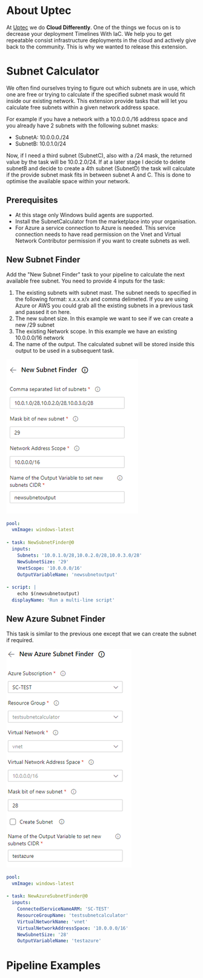 # About Uptec

At [Uptec](https://uptec.io) we do **Cloud Differently**. One of the things we focus on is to decrease your deployment Timelines With IaC. We help you to get repeatable consist infrastructure deployments in the cloud and actively give back to the community. This is why we wanted to release this extension.

# Subnet Calculator

We often find ourselves trying to figure out which subnets are in use, which one are free or trying to calculate if the specified subnet mask would fit inside our existing network. This extension provide tasks that will let you calculate free subnets within a given network address space.

For example if you have a network with a 10.0.0.0./16 address space and you already have 2 subnets with the following subnet masks:

- SubnetA: 10.0.0.0./24
- SubnetB: 10.0.1.0/24

Now, if I need a third subnet (SubnetC), also with a /24 mask, the returned value by the task will be 10.0.2.0/24. If at a later stage I decide to delete subnetB and decide to create a 4th subnet (SubnetD) the task will calculate if the provide subnet mask fits in between subnet A and C. This is done to optimise the available space within your network.

## Prerequisites

- At this stage only Windows build agents are supported.
- Install the SubnetCalculator from the marketplace into your organisation.
- For Azure a service connection to Azure is needed. This service connection needs to have read permission on the Vnet and Virtual Network Contributor permission if you want to create subnets as well.

## New Subnet Finder

Add the "New Subnet Finder" task to your pipeline to calculate the next available free subnet. You need to provide 4 inputs for the task:

1. The existing subnets with subnet mast. The subnet needs to specified in the following format: x.x.x.x/x and comma delimeted. If you are using Azure or AWS you could grab all the existing subnets in a previous task and passed it on here.
2. The new subnet size. In this example we want to see if we can create a new /29 subnet
3. The existing Network scope. In this example we have an existing 10.0.0.0/16 network
4. The name of the output. The calculated subnet will be stored inside this output to be used in a subsequent task.

![Subnet Calculator](https://github.com/uptecio/New-Subnet-Finder/blob/main/images/NewSubnetCalculatorTask.PNG)

```yml
pool:
  vmImage: windows-latest

- task: NewSubnetFinder@0
  inputs:
    Subnets: '10.0.1.0/28,10.0.2.0/28,10.0.3.0/28'
    NewSubnetSize: '29'
    VnetScope: '10.0.0.0/16'
    OutputVariableName: 'newsubnetoutput'

- script: |
    echo $(newsubnetoutput)
  displayName: 'Run a multi-line script'
```

## New Azure Subnet Finder

This task is similar to the previous one except that we can create the subnet if required.

![Azure Subnet Calculator](https://github.com/uptecio/New-Subnet-Finder/blob/main/images/NewAzureSUbnetCalculator.png)

```yml
pool:
  vmImage: windows-latest
  
- task: NewAzureSubnetFinder@0
  inputs:
    ConnectedServiceNameARM: 'SC-TEST'
    ResourceGroupName: 'testsubnetcalculator'
    VirtualNetworkName: 'vnet'
    VirtualNetworkAddressSpace: '10.0.0.0/16'
    NewSubnetSize: '28'
    OutputVariableName: 'testazure'
```

# Pipeline Examples
